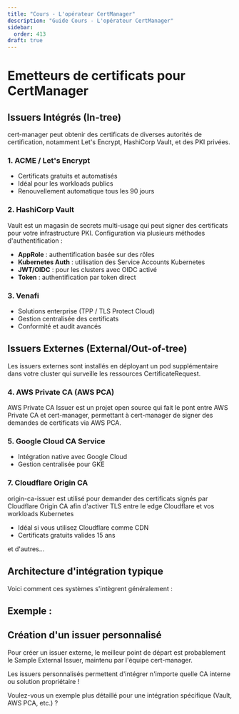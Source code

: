 ```yaml
---
title: "Cours - L'opérateur CertManager"
description: "Guide Cours - L'opérateur CertManager"
sidebar:
  order: 413
draft: true
---
```







# Emetteurs de certificats pour CertManager

## Issuers Intégrés (In-tree)

cert-manager peut obtenir des certificats de diverses autorités de certification, notamment Let's Encrypt, HashiCorp Vault, et des PKI privées.

### 1. **ACME / Let's Encrypt**
- Certificats gratuits et automatisés
- Idéal pour les workloads publics
- Renouvellement automatique tous les 90 jours

### 2. **HashiCorp Vault**
Vault est un magasin de secrets multi-usage qui peut signer des certificats pour votre infrastructure PKI. Configuration via plusieurs méthodes d'authentification :
- **AppRole** : authentification basée sur des rôles
- **Kubernetes Auth** : utilisation des Service Accounts Kubernetes
- **JWT/OIDC** : pour les clusters avec OIDC activé
- **Token** : authentification par token direct

### 3. **Venafi**
- Solutions enterprise (TPP / TLS Protect Cloud)
- Gestion centralisée des certificats
- Conformité et audit avancés

## Issuers Externes (External/Out-of-tree)

Les issuers externes sont installés en déployant un pod supplémentaire dans votre cluster qui surveille les ressources CertificateRequest.

### 4. **AWS Private CA (AWS PCA)**
AWS Private CA Issuer est un projet open source qui fait le pont entre AWS Private CA et cert-manager, permettant à cert-manager de signer des demandes de certificats via AWS PCA.

### 5. **Google Cloud CA Service**
- Intégration native avec Google Cloud
- Gestion centralisée pour GKE

### 7. **Cloudflare Origin CA**
origin-ca-issuer est utilisé pour demander des certificats signés par Cloudflare Origin CA afin d'activer TLS entre le edge Cloudflare et vos workloads Kubernetes
- Idéal si vous utilisez Cloudflare comme CDN
- Certificats gratuits valides 15 ans

et d'autres...


## Architecture d'intégration typique

Voici comment ces systèmes s'intègrent généralement :

## Exemple : 

## Création d'un issuer personnalisé

Pour créer un issuer externe, le meilleur point de départ est probablement le Sample External Issuer, maintenu par l'équipe cert-manager.

Les issuers personnalisés permettent d'intégrer n'importe quelle CA interne ou solution propriétaire !

Voulez-vous un exemple plus détaillé pour une intégration spécifique (Vault, AWS PCA, etc.) ?
